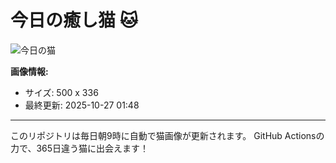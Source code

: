 # 今日の癒し猫 🐱

![今日の猫](https://cdn2.thecatapi.com/images/MTY1MTg4MA.jpg)

**画像情報:**
- サイズ: 500 x 336
- 最終更新: 2025-10-27 01:48

---

このリポジトリは毎日朝9時に自動で猫画像が更新されます。
GitHub Actionsの力で、365日違う猫に出会えます！
